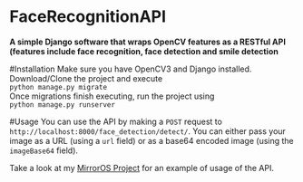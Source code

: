 # FaceRecognitionAPI
**A simple Django software that wraps OpenCV features as a RESTful API (features include face recognition, face detection and smile detection**

#Installation
Make sure you have OpenCV3 and Django installed. Download/Clone the project and execute  
`python manage.py migrate`  
Once migrations finish executing, run the project using  
`python manage.py runserver`  

#Usage
You can use the API by making a `POST` request to `http://localhost:8000/face_detection/detect/`. You can either pass your image as 
a URL (using a `url` field) or as a base64 encoded image (using the `imageBase64` field).

Take a look at my [MirrorOS Project](https://github.com/wassgha/MirrorOS) for an example of usage of the API.
